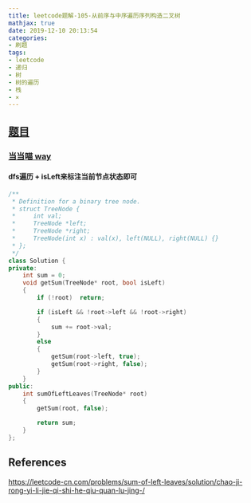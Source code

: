 ```yaml
---
title: leetcode题解-105-从前序与中序遍历序列构造二叉树
mathjax: true
date: 2019-12-10 20:13:54
categories:
- 刷题
tags: 
- leetcode
- 递归
- 树
- 树的遍历
- 栈
- ×
---
```




## [题目](https://leetcode-cn.com/problems/construct-binary-tree-from-preorder-and-inorder-traversal/)

### [当当喵 way](https://leetcode-cn.com/problems/sum-of-left-leaves/solution/chao-ji-rong-yi-li-jie-qi-shi-he-qiu-quan-lu-jing-/)

#### dfs遍历 + isLeft来标注当前节点状态即可

```C++
/**
 * Definition for a binary tree node.
 * struct TreeNode {
 *     int val;
 *     TreeNode *left;
 *     TreeNode *right;
 *     TreeNode(int x) : val(x), left(NULL), right(NULL) {}
 * };
 */
class Solution {
private:
    int sum = 0;
    void getSum(TreeNode* root, bool isLeft)
    {
        if (!root)  return;

        if (isLeft && !root->left && !root->right)
        {
            sum += root->val;
        }
        else
        {
            getSum(root->left, true);
            getSum(root->right, false);
        }
    }
public:
    int sumOfLeftLeaves(TreeNode* root) 
    {
        getSum(root, false);

        return sum;    
    }
};
```



## References

https://leetcode-cn.com/problems/sum-of-left-leaves/solution/chao-ji-rong-yi-li-jie-qi-shi-he-qiu-quan-lu-jing-/